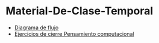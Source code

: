 # Material-De-Clase-Temporal

- [Diagrama de flujo](https://docs.google.com/presentation/d/1CONFX1pV_DrFLvtzmqOMZ4iltMsQ1NOngI2sv3BkC88/edit?usp=sharing)
- [Ejercicios de cierre Pensamiento computacional](https://docs.google.com/presentation/d/1rybRmD31GFU2xmTds-qsbWFOx_WjspEJP7vP5Y7ubzk/edit?usp=sharing)
